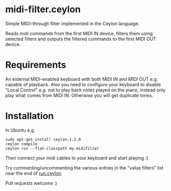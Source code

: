 # midi-filter.ceylon
Simple MIDI-through filter implemented in the Ceylon language.

Reads midi commands from the first MIDI IN device, filters them using selected filters and outputs the filtered commands to the first MIDI OUT device.

# Requirements

An external MIDI-enabled keyboard with both MIDI IN and MIDI OUT e.g. capable of playback. Also you need to configure your keyboard to disable "Local Control" e.g. not to play back notes played on the piano, instead only play what comes from MIDI IN. Otherwise you will get duplicate tones.

# Installation

In Ubuntu e.g.

    sudo apt-get install ceylon-1.2.0
    ceylon compile
    ceylon run --flat-classpath my.midifilter

Then connect your midi cables to your keyboard and start playing :)

Try commenting/uncommenting the various entries in the "value filters" list near the end of [run.ceylon](https://github.com/xkr47/midi-filter.ceylon/blob/master/source/my/midifilter/run.ceylon).

Pull requests welcome :)
